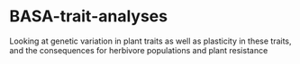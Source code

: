 # BASA-trait-analyses
Looking at genetic variation in plant traits as well as plasticity in these traits, and the consequences for herbivore populations and plant resistance
